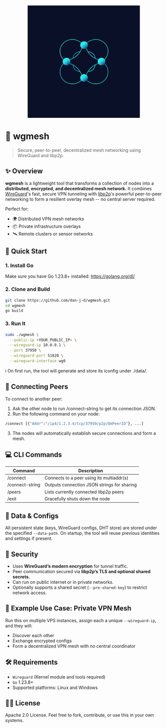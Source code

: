 <p align="center">
  <img src="https://github.com/Dan-J-D/wgmesh/blob/main/assets/logo.png?raw=true" alt="Centered Image" width="360"/>
</p>

# 🔗 wgmesh
> Secure, peer-to-peer, decentralized mesh networking using WireGuard and libp2p.

## ✨ Overview
**wgmesh** is a lightweight tool that transforms a collection of nodes into a **distributed, encrypted, and decentralized mesh network.** It combines [WireGuard](https://www.wireguard.com/)'s fast, secure VPN tunneling with [libp2p](https://libp2p.io/)'s powerful peer-to-peer networking to form a resilient overlay mesh -- no central server required.

Perfect for:
- 🌍 Distributed VPN mesh networks
- 📦 Private infrastructure overlays
- 🛰 Remote clusters or sensor networks

## 🚀 Quick Start
### 1. Install Go
Make sure you have Go 1.23.8+ installed:
https://golang.org/dl/

### 2. Clone and Build
```bash
git clone https://github.com/dan-j-d/wgmesh.git
cd wgmesh
go build
```

### 3. Run It
```bash
sudo ./wgmesh \
  --public-ip <YOUR_PUBLIC_IP> \
  --wireguard-ip 10.0.0.1 \
  --port 37950 \
  --wireguard-port 51820 \
  --wireguard-interface wg0
 ```
ℹ️ On first run, the tool will generate and store its iconfig under ./data/.

## 🔌 Connecting Peers
To connect to another peer:
1. Ask the other node to run /connect-string to get its connection JSON.
2. Run the following command on your node:
```bash
/connect [{"Addr":"/ip4/1.2.3.4/tcp/37950/p2p/QmPeerID"}, ...]
```
3. The nodes will automatically establish secure connections and form a mesh.

## 💻 CLI Commands
| Command         | Description                                 |
|-----------------|---------------------------------------------|
| /connect        | Connects to a peer using its multiaddr(s)   |
| /connect-string | Outputs connection JSON strings for sharing |
| /peers          | Lists currently connected libp2p peers      |
| /exit           | Gracefully shuts down the node              |

## 📁 Data & Configs
All persistent state (keys, WireGuard configs, DHT store) are stored under the specified `--data-path`. On startup, the tool will reuse previous identities and settings if present.

## 🔐 Security
- Uses **WireGuard’s modern encryption** for tunnel traffic.
- Peer communication secured via **libp2p’s TLS and optional shared secrets.**
- Can run on public internet or in private networks.
- Optionally supports a shared secret (`--pre-shared-key`) to restrict network access.

## 🧪 Example Use Case: Private VPN Mesh
Run this on multiple VPS instances, assign each a unique `--wireguard-ip`, and they will:
- Discover each other
- Exchange encrypted configs
- Form a decentralized VPN mesh with no central coordinator

## 🛠 Requirements
- `Wireguard` (Kernel module and tools required)
- `Go` 1.23.8+
- Supported platforms: Linux and Windows

## 🧑‍💻 License
Apache 2.0 License. Feel free to fork, contribute, or use this in your own systems.

